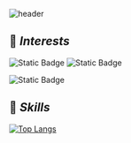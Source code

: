 ![header](https://capsule-render.vercel.app/api?type=waving&color=timeGradient&text=Semi_Kwon%20GitHub%&animation=twinkling&fontSize=35&fontAlignY=50&fontAlign=76&height=250)


## 🌱 *Interests*
![Static Badge](https://img.shields.io/badge/AI-%23FF0000)
![Static Badge](https://img.shields.io/badge/Deep_Learning-%23FFA500)

![Static Badge](https://img.shields.io/badge/NLP-%#DAA520)

## 💬 *Skills*
[![Top Langs](https://github-readme-stats.vercel.app/api/top-langs/?username=SemiKwon&layout=compact)](https://github.com/delay-100/github-readme-stats)


<!--
**SemiKwon/SemiKwon** is a ✨ _special_ ✨ repository because its `README.md` (this file) appears on your GitHub profile.

Here are some ideas to get you started:

- 🔭 I’m currently working on ...
- 🌱 I’m currently learning ...
- 👯 I’m looking to collaborate on ...
- 🤔 I’m looking for help with ...
- 💬 Ask me about ...
- 📫 How to reach me: ...
- 😄 Pronouns: ...
- ⚡ Fun fact: ...
-->
